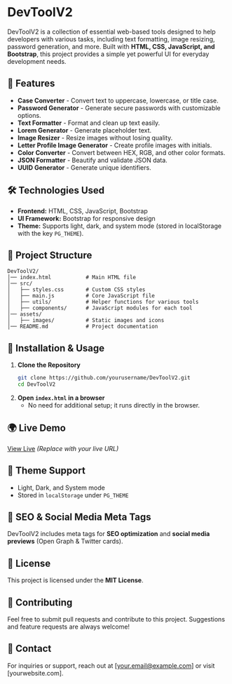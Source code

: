 # DevToolV2

DevToolV2 is a collection of essential web-based tools designed to help developers with various tasks, including text formatting, image resizing, password generation, and more. Built with **HTML, CSS, JavaScript, and Bootstrap**, this project provides a simple yet powerful UI for everyday development needs.

## 🚀 Features

- **Case Converter** - Convert text to uppercase, lowercase, or title case.
- **Password Generator** - Generate secure passwords with customizable options.
- **Text Formatter** - Format and clean up text easily.
- **Lorem Generator** - Generate placeholder text.
- **Image Resizer** - Resize images without losing quality.
- **Letter Profile Image Generator** - Create profile images with initials.
- **Color Converter** - Convert between HEX, RGB, and other color formats.
- **JSON Formatter** - Beautify and validate JSON data.
- **UUID Generator** - Generate unique identifiers.

## 🛠️ Technologies Used

- **Frontend:** HTML, CSS, JavaScript, Bootstrap
- **UI Framework:** Bootstrap for responsive design
- **Theme:** Supports light, dark, and system mode (stored in localStorage with the key `PG_THEME`).

## 📂 Project Structure

```
DevToolV2/
│── index.html           # Main HTML file
│── src/
│   ├── styles.css       # Custom CSS styles
│   ├── main.js          # Core JavaScript file
│   ├── utils/           # Helper functions for various tools
│   ├── components/      # JavaScript modules for each tool
│── assets/
│   ├── images/          # Static images and icons
│── README.md            # Project documentation
```

## 🔧 Installation & Usage

1. **Clone the Repository**
   ```sh
   git clone https://github.com/yourusername/DevToolV2.git
   cd DevToolV2
   ```
2. **Open `index.html` in a browser**
   - No need for additional setup; it runs directly in the browser.

## 🌍 Live Demo
[View Live](https://yourwebsite.com) *(Replace with your live URL)*

## 🎨 Theme Support
- Light, Dark, and System mode
- Stored in `localStorage` under `PG_THEME`

## 📌 SEO & Social Media Meta Tags
DevToolV2 includes meta tags for **SEO optimization** and **social media previews** (Open Graph & Twitter cards).

## 📝 License
This project is licensed under the **MIT License**.

## 🙌 Contributing
Feel free to submit pull requests and contribute to this project. Suggestions and feature requests are always welcome!

## 📧 Contact
For inquiries or support, reach out at [your.email@example.com] or visit [yourwebsite.com].
